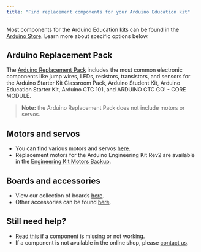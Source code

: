 ```yaml
---
title: "Find replacement components for your Arduino Education kit"
---
```


Most components for the Arduino Education kits can be found in the [Arduino Store](https://store.arduino.cc/). Learn more about specific options below.

## Arduino Replacement Pack

The [Arduino Replacement Pack](https://store.arduino.cc/collections/accessories/products/arduino-replacements-pack) includes the most common electronic components like jump wires, LEDs, resistors, transistors, and sensors for the Arduino Starter Kit Classroom Pack, Arduino Student Kit, Arduino Education Starter Kit, Arduino CTC 101, and ARDUINO CTC GO! - CORE MODULE.

> **Note:** the Arduino Replacement Pack does not include motors or servos.

## Motors and servos

- You can find various motors and servos [here](https://store.arduino.cc/collections/motors-servos).
- Replacement motors for the Arduino Engineering Kit Rev2 are available in the [Engineering Kit Motors Backup](https://store.arduino.cc/collections/accessories/products/engineering-kit-motors-backup).

## Boards and accessories

- View our collection of boards [here](https://store.arduino.cc/collections/boards?page=1&grid_list=list-view).
- Other accessories can be found [here](https://store.arduino.cc/collections/accessories?page=1&grid_list=list-view).

## Still need help?

- [Read this](https://support.arduino.cc/hc/en-us/articles/4406561528210-If-an-Arduino-Education-kit-component-is-missing-or-not-working) if a component is missing or not working.
- If a component is not available in the online shop, please [contact us](https://www.arduino.cc/en/contact-us/).
